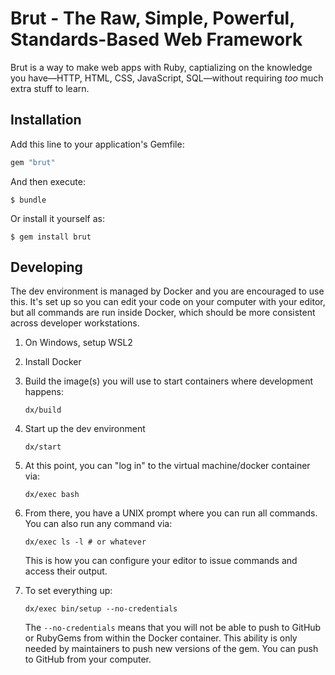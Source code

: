# Brut - The Raw, Simple, Powerful, Standards-Based Web Framework

Brut is a way to make web apps with Ruby, captializing on the knowledge you have—HTTP, HTML, CSS, JavaScript, SQL—without requiring
*too* much extra stuff to learn.

## Installation

Add this line to your application's Gemfile:

```ruby
gem "brut"
```

And then execute:

    $ bundle

Or install it yourself as:

    $ gem install brut

## Developing

The dev environment is managed by Docker and you are encouraged to use this. It's set up so you can edit your code on your computer
with your editor, but all commands are run inside Docker, which should be more consistent across developer workstations.

1. On Windows, setup WSL2
2. Install Docker
3. Build the image(s) you will use to start containers where development happens:

   ```
   dx/build
   ```
4. Start up the dev environment

   ```
   dx/start
   ```
5. At this point, you can "log in" to the virtual machine/docker container via:

   ```
   dx/exec bash
   ```
6. From there, you have a UNIX prompt where you can run all commands.  You can also run any command via:

   ```
   dx/exec ls -l # or whatever
   ```

   This is how you can configure your editor to issue commands and access their output.

7. To set everything up:

   ```
   dx/exec bin/setup --no-credentials
   ```

   The `--no-credentials` means that you will not be able to push to GitHub or RubyGems from within the Docker container. This
   ability is only needed by maintainers to push new versions of the gem. You can push to GitHub from your computer.

